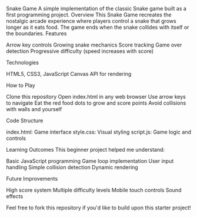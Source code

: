 Snake Game
A simple implementation of the classic Snake game built as a first programming project.
Overview
This Snake Game recreates the nostalgic arcade experience where players control a snake that grows longer as it eats food. The game ends when the snake collides with itself or the boundaries.
Features

Arrow key controls
Growing snake mechanics
Score tracking
Game over detection
Progressive difficulty (speed increases with score)

Technologies

HTML5, CSS3, JavaScript
Canvas API for rendering

How to Play

Clone this repository
Open index.html in any web browser
Use arrow keys to navigate
Eat the red food dots to grow and score points
Avoid collisions with walls and yourself

Code Structure

index.html: Game interface
style.css: Visual styling
script.js: Game logic and controls

Learning Outcomes
This beginner project helped me understand:

Basic JavaScript programming
Game loop implementation
User input handling
Simple collision detection
Dynamic rendering

Future Improvements

High score system
Multiple difficulty levels
Mobile touch controls
Sound effects

Feel free to fork this repository if you'd like to build upon this starter project!
